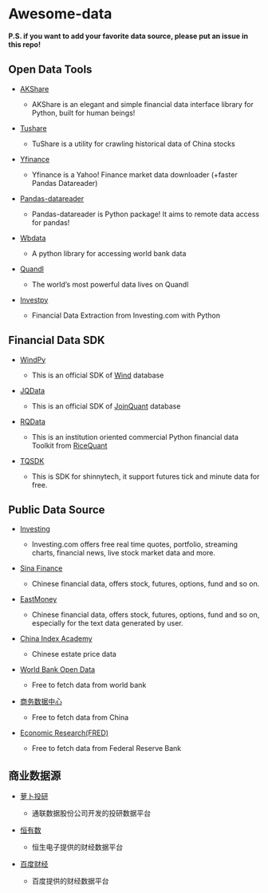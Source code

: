 # Awesome-data

**P.S. if you want to add your favorite data source, please put an issue in this repo!**

## Open Data Tools

- [AKShare](https://github.com/jindaxiang/akshare)
  - AKShare is an elegant and simple financial data interface library for Python, built for human beings!
  
- [Tushare](https://github.com/waditu/tushare)
  - TuShare is a utility for crawling historical data of China stocks

- [Yfinance](https://github.com/ranaroussi/yfinance)
  - Yfinance is a Yahoo! Finance market data downloader (+faster Pandas Datareader)

- [Pandas-datareader](https://pandas-datareader.readthedocs.io/en/latest/index.html#)
  - Pandas-datareader is Python package! It aims to remote data access for pandas!

- [Wbdata](https://github.com/OliverSherouse/wbdata)
  - A python library for accessing world bank data
  
- [Quandl](https://www.quandl.com/)
  - The world’s most powerful data lives on Quandl

- [Investpy](https://github.com/alvarobartt/investpy)
  - Financial Data Extraction from Investing.com with Python

## Financial Data SDK

- [WindPy](https://www.wind.com.cn/download.aspx)
  - This is an official SDK of [Wind](https://www.wind.com.cn/Default.aspx) database

- [JQData](https://github.com/JoinQuant/jqdatasdk)
  - This is an official SDK of [JoinQuant](https://www.joinquant.com/help/api/help?name=JQData) database
  
- [RQData](https://www.ricequant.com/doc/rqdata-institutional#research-version)
  - This is an institution oriented commercial Python financial data Toolkit from [RiceQuant](https://www.ricequant.com/welcome/)

- [TQSDK](https://github.com/shinnytech/tqsdk-python)
  - This is SDK for shinnytech, it support futures tick and minute data for free.
 
## Public Data Source

- [Investing](https://cn.investing.com/)
  - Investing.com offers free real time quotes, portfolio, streaming charts, financial news, live stock market data and more.
  
- [Sina Finance](https://finance.sina.com.cn/)
  - Chinese financial data, offers stock, futures, options, fund and so on.
  
- [EastMoney](http://data.eastmoney.com/center/)
  - Chinese financial data, offers stock, futures, options, fund and so on, especially for the text data generated by user.
  
- [China Index Academy](https://industry.fang.com/)
  - Chinese estate price data
  
- [World Bank Open Data](https://data.worldbank.org.cn/)
  - Free to fetch data from world bank

- [商务数据中心](http://data.mofcom.gov.cn/index.shtml/)
  - Free to fetch data from China

- [Economic Research(FRED)](https://fred.stlouisfed.org/)
  - Free to fetch data from Federal Reserve Bank

## 商业数据源

- [萝卜投研](https://robo.datayes.com/)
  - 通联数据股份公司开发的投研数据平台

- [恒有数](https://udata.hs.net/home)
  - 恒生电子提供的财经数据平台
- [百度财经](https://finance.baidu.com)
  - 百度提供的财经数据平台